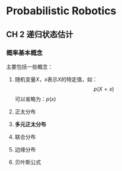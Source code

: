 # Probabilistic Robotics

## CH 2 递归状态估计

### 概率基本概念
主要包括一些概念：
1. 随机变量$X$，$x$表示$X$的特定值，如：
$$
p(X=x)
$$
可以省略为：$p(x)$
2. 正太分布


3. **多元正太分布**

4. 联合分布

5. 边缘分布

6. 贝叶斯公式


